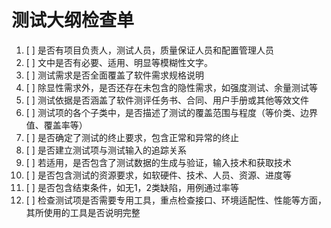 # 测试大纲检查单

1. [ ] 是否有项目负责人，测试人员，质量保证人员和配置管理人员
2. [ ] 文中是否有必要、适用、明显等模糊性文字。
3. [ ] 测试需求是否全面覆盖了软件需求规格说明
4. [ ] 除显性需求外，是否还存在未包含的隐性需求，如强度测试、余量测试等
5. [ ] 测试依据是否涵盖了软件测评任务书、合同、用户手册或其他等效文件
6. [ ] 测试项的各个子类中，是否描述了测试的覆盖范围与程度（等价类、边界值、覆盖率等）
7. [ ] 是否确定了测试的终止要求，包含正常和异常的终止
8. [ ] 是否建立测试项与测试输入的追踪关系
9. [ ] 若适用，是否包含了测试数据的生成与验证，输入技术和获取技术
10. [ ] 是否包含测试的资源要求，如软硬件、技术、人员、资源、进度等
11. [ ] 是否包含结束条件，如无1，2类缺陷，用例通过率等
12. [ ] 检查测试项是否需要专用工具，重点检查接口、环境适配性、性能等方面，其所使用的工具是否说明完整
